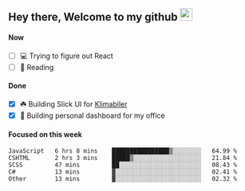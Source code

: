 ## Hey there, Welcome to my github <img src="https://media.giphy.com/media/hvRJCLFzcasrR4ia7z/giphy.gif" width="25px">

#### Now
- [ ] 💻 Trying to figure out React
- [ ] 📕 Reading

#### Done
- [x] ☘️ Building Slick UI for [Klimabiler](https://klimabiler.dk)
- [x] 🚀 Building personal dashboard for my office
 
 #### Focused on this week
<!--START_SECTION:waka-->

```text
JavaScript   6 hrs 8 mins    ████████████████▒░░░░░░░░   64.99 %
CSHTML       2 hrs 3 mins    █████▒░░░░░░░░░░░░░░░░░░░   21.84 %
SCSS         47 mins         ██░░░░░░░░░░░░░░░░░░░░░░░   08.43 %
C#           13 mins         ▓░░░░░░░░░░░░░░░░░░░░░░░░   02.41 %
Other        13 mins         ▓░░░░░░░░░░░░░░░░░░░░░░░░   02.32 %
```

<!--END_SECTION:waka-->

